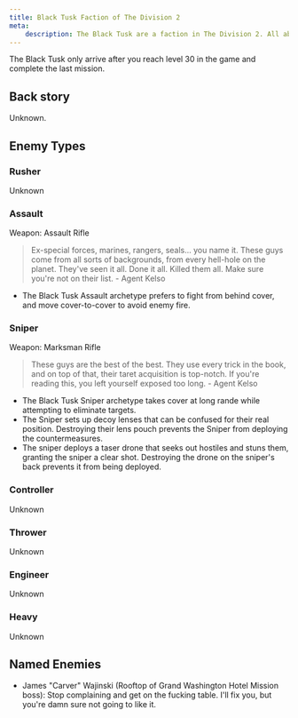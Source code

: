 ```yaml
---
title: Black Tusk Faction of The Division 2
meta:
    description: The Black Tusk are a faction in The Division 2. All about the types of Black Tusk enemies you can encounter you can find here.
---
```


The Black Tusk only arrive after you reach level 30 in the game and complete the last mission.

## Back story

Unknown.

## Enemy Types

### Rusher

Unknown

### Assault

Weapon: Assault Rifle

> Ex-special forces, marines, rangers, seals... you name it. These guys come from all sorts of backgrounds, from every hell-hole on the planet. They've seen it all. Done it all. Killed them all. Make sure you're not on their list. - Agent Kelso

* The Black Tusk Assault archetype prefers to fight from behind cover, and move cover-to-cover to avoid enemy fire.

### Sniper

Weapon: Marksman Rifle

> These guys are the best of the best. They use every trick in the book, and on top of that, their taret acquisition is top-notch. If you're reading this, you left yourself exposed too long. - Agent Kelso

* The Black Tusk Sniper archetype takes cover at long rande while attempting to eliminate targets.
* The Sniper sets up decoy lenses that can be confused for their real position. Destroying their lens pouch prevents the Sniper from deploying the countermeasures.
* The sniper deploys a taser drone that seeks out hostiles and stuns them, granting the sniper a clear shot. Destroying the drone on the sniper's back prevents it from being deployed.

### Controller

Unknown

### Thrower

Unknown

### Engineer

Unknown

### Heavy

Unknown

## Named Enemies

- James "Carver" Wajinski (Rooftop of Grand Washington Hotel Mission boss): Stop complaining and get on the fucking table. I'll fix you, but you're damn sure not going to like it.